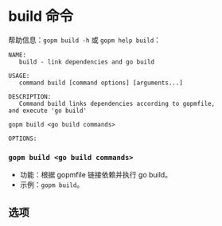 build 命令
====

帮助信息：`gopm build -h` 或 `gopm help build`：

	NAME:
	   build - link dependencies and go build
	
	USAGE:
	   command build [command options] [arguments...]
	
	DESCRIPTION:
	   Command build links dependencies according to gopmfile,
	and execute 'go build'
	
	gopm build <go build commands>
	
	OPTIONS:
   
### `gopm build <go build commands>`

- 功能：根据 gopmfile 链接依赖并执行 go build。
- 示例：`gopm build`。

## 选项